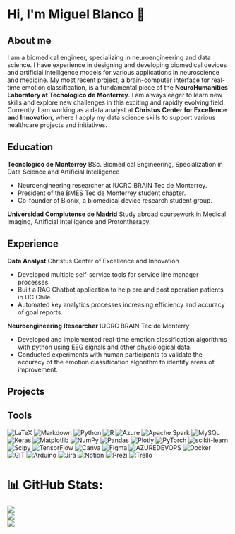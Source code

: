 # Hi, I'm Miguel Blanco 👋

## About me
I am a biomedical engineer, specializing in neuroengineering and data science. I have experience in designing and developing biomedical devices and artificial intelligence models for various applications in neuroscience and medicine. My most recent project, a brain-computer interface for real-time emotion classification, is a fundamental piece of the **NeuroHumanities Laboratory at Tecnologico de Monterrey**. I am always eager to learn new skills and explore new challenges in this exciting and rapidly evolving field. Currently, I am working as a data analyst at **Christus Center for Excellence and Innovation**, where I apply my data science skills to support various healthcare projects and initiatives.

## Education
**Tecnologico de Monterrey** 
BSc. Biomedical Engineering, Specialization in Data Science and Artificial Intelligence 
 - Neuroengineering researcher at IUCRC BRAIN Tec de Monterrey.
 - President of the BMES Tec de Monterrey student chapter.
 - Co-founder of Bionix, a biomedical device research student group.

**Universidad Complutense de Madrid**
Study abroad coursework in Medical Imaging, Artificial Intelligence and Protontherapy.

## Experience

**Data Analyst**
Christus Center of Excellence and Innovation
- Developed multiple self-service tools for service line manager processes.
- Built a RAG Chatbot application to help pre and post operation patients in UC Chile.
- Automated key analytics processes increasing efficiency and accuracy of goal reports.

  
**Neuroengineering Researcher**
IUCRC BRAIN Tec de Monterry
 - Developed and implemented real-time emotion classification algorithms with python using EEG signals and other
physiological data.
 - Conducted experiments with human participants to validate the accuracy of the emotion classification algorithm
to identify areas of improvement.

## Projects


## Tools 
![LaTeX](https://img.shields.io/badge/latex-%23008080.svg?style=for-the-badge&logo=latex&logoColor=white) ![Markdown](https://img.shields.io/badge/markdown-%23000000.svg?style=for-the-badge&logo=markdown&logoColor=white) ![Python](https://img.shields.io/badge/python-3670A0?style=for-the-badge&logo=python&logoColor=ffdd54) ![R](https://img.shields.io/badge/r-%23276DC3.svg?style=for-the-badge&logo=r&logoColor=white) ![Azure](https://img.shields.io/badge/azure-%230072C6.svg?style=for-the-badge&logo=microsoftazure&logoColor=white) ![Apache Spark](https://img.shields.io/badge/Apache%20Spark-FDEE21?style=for-the-badge&logo=apachespark&logoColor=black) ![MySQL](https://img.shields.io/badge/mysql-%2300000f.svg?style=for-the-badge&logo=mysql&logoColor=white) ![Keras](https://img.shields.io/badge/Keras-%23D00000.svg?style=for-the-badge&logo=Keras&logoColor=white) ![Matplotlib](https://img.shields.io/badge/Matplotlib-%23ffffff.svg?style=for-the-badge&logo=Matplotlib&logoColor=black) ![NumPy](https://img.shields.io/badge/numpy-%23013243.svg?style=for-the-badge&logo=numpy&logoColor=white) ![Pandas](https://img.shields.io/badge/pandas-%23150458.svg?style=for-the-badge&logo=pandas&logoColor=white) ![Plotly](https://img.shields.io/badge/Plotly-%233F4F75.svg?style=for-the-badge&logo=plotly&logoColor=white) ![PyTorch](https://img.shields.io/badge/PyTorch-%23EE4C2C.svg?style=for-the-badge&logo=PyTorch&logoColor=white) ![scikit-learn](https://img.shields.io/badge/scikit--learn-%23F7931E.svg?style=for-the-badge&logo=scikit-learn&logoColor=white) ![Scipy](https://img.shields.io/badge/SciPy-%230C55A5.svg?style=for-the-badge&logo=scipy&logoColor=%white) ![TensorFlow](https://img.shields.io/badge/TensorFlow-%23FF6F00.svg?style=for-the-badge&logo=TensorFlow&logoColor=white) ![Canva](https://img.shields.io/badge/Canva-%2300C4CC.svg?style=for-the-badge&logo=Canva&logoColor=white) ![Figma](https://img.shields.io/badge/figma-%23F24E1E.svg?style=for-the-badge&logo=figma&logoColor=white) ![AZUREDEVOPS](https://img.shields.io/badge/azuredevops-0078D7.svg?style=for-the-badge&logo=azuredevops&logoColor=white&color=%230078D7) ![Docker](https://img.shields.io/badge/docker-%230db7ed.svg?style=for-the-badge&logo=docker&logoColor=white) ![GIT](https://img.shields.io/badge/Git-fc6d26?style=for-the-badge&logo=git&logoColor=white) ![Arduino](https://img.shields.io/badge/-Arduino-00979D?style=for-the-badge&logo=Arduino&logoColor=white) ![Jira](https://img.shields.io/badge/jira-%230A0FFF.svg?style=for-the-badge&logo=jira&logoColor=white) ![Notion](https://img.shields.io/badge/Notion-%23000000.svg?style=for-the-badge&logo=notion&logoColor=white) ![Prezi](https://img.shields.io/badge/Prezi-%23000000.svg?style=for-the-badge&logo=Prezi&logoColor=white) ![Trello](https://img.shields.io/badge/Trello-%23026AA7.svg?style=for-the-badge&logo=Trello&logoColor=white)
# 📊 GitHub Stats:
![](https://github-readme-stats.vercel.app/api?username=miguelblanco123&theme=dark&hide_border=false&include_all_commits=false&count_private=false)<br/>
![](https://github-readme-streak-stats.herokuapp.com/?user=miguelblanco123&theme=dark&hide_border=false)<br/>
![](https://github-readme-stats.vercel.app/api/top-langs/?username=miguelblanco123&theme=dark&hide_border=false&include_all_commits=false&count_private=false&layout=compact)
